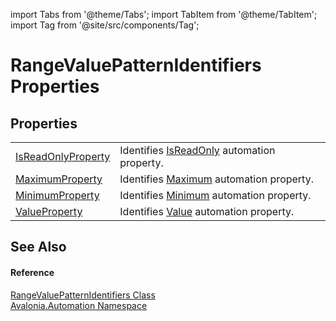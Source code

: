 import Tabs from '@theme/Tabs'; 
import TabItem from '@theme/TabItem'; 
import Tag from '@site/src/components/Tag'; 

# RangeValuePatternIdentifiers Properties




## Properties
<table>
<tr>
<td><a href="P_Avalonia_Automation_RangeValuePatternIdentifiers_IsReadOnlyProperty">IsReadOnlyProperty</a></td>
<td>Identifies <a href="P_Avalonia_Automation_Provider_IRangeValueProvider_IsReadOnly">IsReadOnly</a> automation property.</td>
</tr>
<tr>
<td><a href="P_Avalonia_Automation_RangeValuePatternIdentifiers_MaximumProperty">MaximumProperty</a></td>
<td>Identifies <a href="P_Avalonia_Automation_Provider_IRangeValueProvider_Maximum">Maximum</a> automation property.</td>
</tr>
<tr>
<td><a href="P_Avalonia_Automation_RangeValuePatternIdentifiers_MinimumProperty">MinimumProperty</a></td>
<td>Identifies <a href="P_Avalonia_Automation_Provider_IRangeValueProvider_Minimum">Minimum</a> automation property.</td>
</tr>
<tr>
<td><a href="P_Avalonia_Automation_RangeValuePatternIdentifiers_ValueProperty">ValueProperty</a></td>
<td>Identifies <a href="P_Avalonia_Automation_Provider_IRangeValueProvider_Value">Value</a> automation property.</td>
</tr>
</table>

## See Also


#### Reference
<a href="T_Avalonia_Automation_RangeValuePatternIdentifiers">RangeValuePatternIdentifiers Class</a>  
<a href="N_Avalonia_Automation">Avalonia.Automation Namespace</a>  
